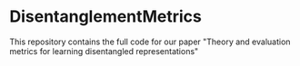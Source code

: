 # DisentanglementMetrics
This repository contains the full code for our paper "Theory and evaluation metrics for learning disentangled representations"
